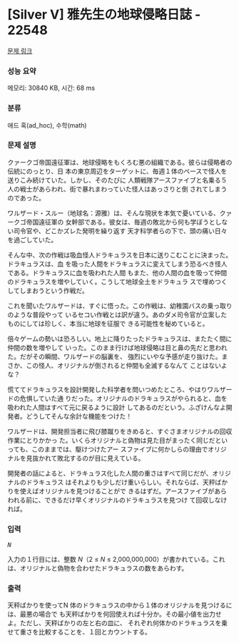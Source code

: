 # [Silver V] 雅先生の地球侵略日誌 - 22548 

[문제 링크](https://www.acmicpc.net/problem/22548) 

### 성능 요약

메모리: 30840 KB, 시간: 68 ms

### 분류

애드 혹(ad_hoc), 수학(math)

### 문제 설명

<p>クァークゴ帝国遠征軍は、地球侵略をもくろむ悪の組織である。彼らは侵略者の伝統にのっとり、日 本の東京周辺をターゲットに、毎週１体のペースで怪人を送りこみ続けていた。しかし、そのたびに 人類戦隊アースファイブと名乗る５人の戦士があらわれ、街で暴れまわっていた怪人はあっさりと倒 されてしまうのであった。</p>

<p>ワルザード・スルー（地球名：源雅）は、そんな現状を本気で憂いている、クァークゴ帝国遠征軍の 女幹部である。彼女は、毎週の敗北から何も学ぼうとしない司令官や、どこかズレた発明を繰り返す 天才科学者らの下で、頭の痛い日々を過ごしていた。</p>

<p>そんな中、次の作戦は吸血怪人ドラキュラスを日本に送りこむことに決まった。ドラキュラスは、血 を吸った人間をドラキュラスに変えてしまう恐るべき怪人である。ドラキュラスに血を吸われた人間 もまた、他の人間の血を吸って仲間のドラキュラスを増やしていく。こうして地球全土をドラキュラ スで埋めつくしてしまおうという作戦だ。</p>

<p>これを聞いたワルザードは、すぐに悟った。この作戦は、幼稚園バスの乗っ取りのような普段やって いるセコい作戦とは訳が違う。あのダメ司令官が立案したものにしては珍しく、本当に地球を征服で きる可能性を秘めていると。</p>

<p>倍々ゲームの勢いは恐ろしい。地上に降りたったドラキュラスは、またたく間に仲間の数を増やして いった。このまま行けば地球侵略は目と鼻の先だと思われた。だがその瞬間、ワルザードの脳裏を、 強烈にいやな予感が走り抜けた。まさか、この怪人、オリジナルが倒されると仲間も全滅するなんて ことはないよな？</p>

<p>慌ててドラキュラスを設計開発した科学者を問いつめたところ、やはりワルザードの危惧していた通 りだった。オリジナルのドラキュラスがやられると、血を吸われた人間はすべて元に戻るように設計 してあるのだという。ふざけんなよ開発者。どうしてそんな余計な機能をつけた！</p>

<p>ワルザードは、開発担当者に飛び膝蹴りをきめると、すぐさまオリジナルの回収作業にとりかかっ た。いくらオリジナルと偽物は見た目がまったく同じだといっても、このままでは、駆けつけたアー スファイブに何かしらの理由でオリジナルを見抜かれて敗北するのが目に見えている。</p>

<p>開発者の話によると、ドラキュラス化した人間の重さはすべて同じだが、オリジナルのドラキュラス はそれよりも少しだけ重いらしい。それならば、天秤ばかりを使えばオリジナルを見つけることがで きるはずだ。アースファイブがあらわれる前に、できるだけ早くオリジナルのドラキュラスを見つけ て回収しなければ。</p>

### 입력 

 <pre><i>N</i></pre>

<p>入力の１行目には、整数 <i>N</i>（2 ≤ <i>N</i> ≤ 2,000,000,000）が書かれている。これは、オリジナルと偽物を合わせたドラキュラスの数をあらわす。</p>

### 출력 

 <p>天秤ばかりを使ってN 体のドラキュラスの中から１体のオリジナルを見つけるには、最悪の場合で も天秤ばかりを何回使えれば十分か。その最小値を出力せよ。ただし、天秤ばかりの左と右の皿に、 それぞれ何体かのドラキュラスを乗せて重さを比較することを、１回とカウントする。</p>

